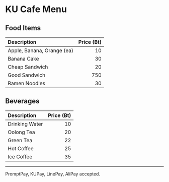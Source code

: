 # KU Cafe Menu

## Food Items

| Description                | Price (Bt) |
|:---------------------------|-----:|
| Apple, Banana, Orange (ea) |  10  |
| Banana Cake                |  30  |
| Cheap Sandwich             |  20  |
| Good Sandwich              |  750 |
| Ramen Noodles              |  30  |

## Beverages

| Description                | Price (Bt) |
|:---------------------------|-----:|
| Drinking Water             |  10  |
| Oolong Tea                 |  20  |
| Green Tea                  |  22  |
| Hot Coffee                 |  25  |
| Ice Coffee                 |  35  |

---

PromptPay, KUPay, LinePay, AliPay accepted.

